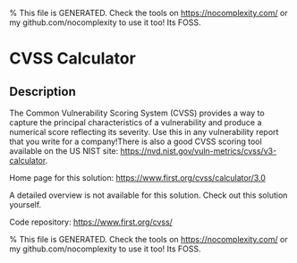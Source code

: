 
% This file is GENERATED. Check the tools on https://nocomplexity.com/ or my github.com/nocomplexity to use it too! Its FOSS. 

# CVSS Calculator

## Description 

The Common Vulnerability Scoring System (CVSS) provides a way to capture the principal characteristics of a vulnerability and produce a numerical score reflecting its severity. Use this in any vulnerability report that you write for a company!There is also a good CVSS scoring tool available on the US NIST site: https://nvd.nist.gov/vuln-metrics/cvss/v3-calculator.

Home page for this solution: https://www.first.org/cvss/calculator/3.0 

A detailed overview is not available for this solution. Check out this solution yourself.

Code repository: https://www.first.org/cvss/


% This file is GENERATED. Check the tools on https://nocomplexity.com/ or my github.com/nocomplexity to use it too! Its FOSS. 

